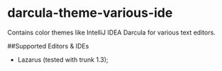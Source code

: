 darcula-theme-various-ide
=========================

 Contains color themes like IntelliJ IDEA Darcula for various text editors.

##Supported Editors & IDEs
- Lazarus (tested with trunk 1.3);